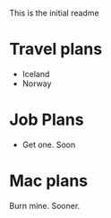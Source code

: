 This is the initial readme

# Travel plans

* Iceland
* Norway

# Job Plans

* Get one. Soon

# Mac plans

Burn mine. Sooner.

